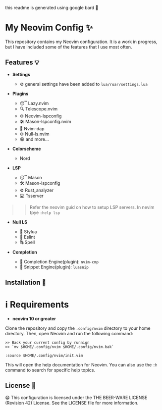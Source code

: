 this readme is generated using google bard 🤖

# My Neovim Config ✨

This repository contains my Neovim configuration. It is a work in progress, but I have included some of the features that I use most often.

## Features 💡

* **Settings**
    * ⚙ general settings have been added to `lua/roar/settings.lua`

* **Plugins**
    * 😴 Lazy.nvim
    * 🔍 Telescope.nvim
    * ⚙️  Neovim-lspconfig
    * 🛠 Mason-lspconfig.nvim
    * 🐞 Nvim-dap
    * ⚙  Null-ls.nvim
    * 😀 and more...

* **Colorscheme**
    *   Nord

* **LSP**
    * 😴 Mason
    * 🛠 Mason-lspconfig
    * ⚙️  Rust_analyzer
    * 💻 Tsserver

>> Refer the neovim guid on how to setup LSP servers. In nevim tpye `:help lsp`

* **Null LS**
    * 🔨 Stylua
    * 🐛 Eslint
    * 🔠 Spell

* **Completion**
    * 🔨 Completion Engine(plugin): `nvim-cmp`
    * 📎 Snippet Engine(plugin): `luasnip`

## Installation 🔨

# ℹ Requirements
* **neovim 10 or greater**

Clone the repository and copy the `.config/nvim` directory to your home directory. Then, open Neovim and run the following command:

    >> Back your current config by runnign
    >> `mv $HOME/.config/nvim $HOME/.config/nvim.bak`
```
:source $HOME/.config/nvim/init.vim
```

This will open the help documentation for Neovim. You can also use the `:h` command to search for specific help topics.

## License 📝

😁 This configuration is licensed under the THE BEER-WARE LICENSE (Revision 42) License. See the LICENSE file for more information.

